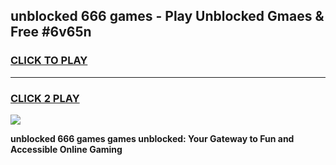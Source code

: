 
## unblocked 666 games - Play Unblocked Gmaes & Free #6v65n
<h3>
<a href="https://news.freeplayer.one?title=unblocked_666_games&ref=03M">CLICK TO PLAY</a></h3>
<hr>

<h3>
<a href="https://news.freeplayer.one?title=unblocked_666_games&ref=03M">CLICK 2 PLAY</a>
  
</h3>

<a href="https://news.freeplayer.one?title=unblocked_666_games&ref=03M"><img src="https://clearcache.store/games.png"></a>


**unblocked 666 games games unblocked: Your Gateway to Fun and Accessible Online Gaming**
